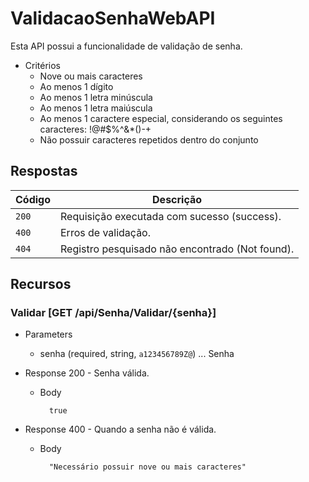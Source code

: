 # ValidacaoSenhaWebAPI

Esta API possui a funcionalidade de validação de senha.

+ Critérios
    + Nove ou mais caracteres
    + Ao menos 1 dígito
    + Ao menos 1 letra minúscula
    + Ao menos 1 letra maiúscula
    + Ao menos 1 caractere especial, considerando os seguintes caracteres: !@#$%^&*()-+
    + Não possuir caracteres repetidos dentro do conjunto

## Respostas

| Código | Descrição |
|---|---|
| `200` | Requisição executada com sucesso (success).|
| `400` | Erros de validação.|
| `404` | Registro pesquisado não encontrado (Not found).|

## Recursos
### Validar [GET /api/Senha/Validar/{senha}]

+ Parameters
    + senha (required, string, `a123456789Z@`) ... Senha

+ Response 200 - Senha válida.
    + Body

            true

+ Response 400 - Quando a senha não é válida.
    + Body

            "Necessário possuir nove ou mais caracteres"

